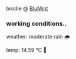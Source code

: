 brodie @ [BluMint](https://www.linkedin.com/company/blumint-io/)

<!--weather_start-->
### working conditions..

weather: moderate rain 🌧️

temp: 14.59 °C 👕

<!--weather_end-->
